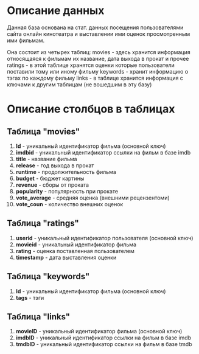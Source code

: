 # Описание данных
Данная база основана на стат. данных посещения пользователями сайта онлайн кинотеатра и выставлении ими оценок просмотренным ими фильмам.

Она состоит из четырех таблиц:
movies - здесь хранится информация относящаяся к фильмам их название, дата выхода в прокат и прочее
ratings - в этой таблице хранятся оценки которые пользователи поставили тому или иному фильму
keywords - хранит информацию о тэгах по каждому фильму
links - в таблице хранится информация с ключами к другим таблицам (не вошедшим в эту базу)

# Описание столбцов в таблицах
## Таблица "movies"
1. **Id** - уникальный идентификатор фильма (основной ключ)
1. **imdbid** - уникальный идентификатор ссылки на фильм в базе imdb
1. **title** - название фильма
1. **release** - год выхода в прокат
1. **runtime** - продолжительность фильма
1. **budget** - бюджет картины
1. **revenue** - сборы от проката
1. **popularity** - популярность при прокате
1. **vote_average** - средняя оценка (внешними рецензентоми)
1. **vote_coun** - количество внешних оценок

## Таблица "ratings"
1. **userid** - уникальный идентификатор пользователя (основной ключ)
1. **movieid** - уникальный идентификатор фильма
1. **rating** - оценка поставленная пользователем
1. **timestamp** - дата выставления оценки

## Таблица "keywords"
1. **Id** - уникальный идентификатор фильма (основной ключ)
1. **tags** - тэги

## Таблица "links"
1. **movieID** - уникальный идентификатор фильма (основной ключ)
1. **imdbID** - уникальный идентификатор ссылки на фильм в базе imdb
1. **tmdbID** - уникальный идентификатор ссылки на фильм в базе tmdb
